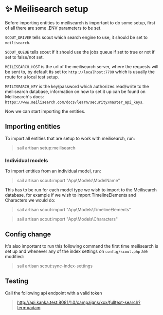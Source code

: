 # ✨ Meilisearch setup

Before importing entities to meilisearch is important to do some setup, first of all there are some .ENV
parameters to be set.

`SCOUT_DRIVER` tells scout which search engine to use, it should be set to `meilisearch`.

`SCOUT_QUEUE` tells scout if it should use the jobs queue if set to true or not if set to false/not set.

`MEILISEARCH_HOST` is the url of the meilisearch server, where the requests will be sent to, by default its set to: `http://localhost:7700` which is usually the route for a local test setup.

`MEILISEARCH_KEY` is the key/password which authorizes read/write to the meilisearch database, information on how to set it up can be found on Meilisearch's docs: `https://www.meilisearch.com/docs/learn/security/master_api_keys`.

Now we can start importing the entities.  

## Importing entities

To import all entities that are setup to work with meilisearch, run:

> sail artisan setup:meilisearch

### Individual models

To import entities from an individual model, run:

> sail artisan scout:import "App\Models\ModelName"

This has to be run for each model type we wish to import to the Meilisearch database, for example if we wish to import TimelineElements and Characters we would do:

> sail artisan scout:import "App\Models\TimelineElements"

> sail artisan scout:import "App\Models\Characters"

## Config change

It's also important to run this following command the first time meilisearch is set up and whenever any of the index settings on `config/scout.php` are modified:

> sail artisan scout:sync-index-settings

## Testing

Call the following api endpoint with a valid token

> http://api.kanka.test:8081/1.0/campaigns/xxx/fulltext-search?term=adam

